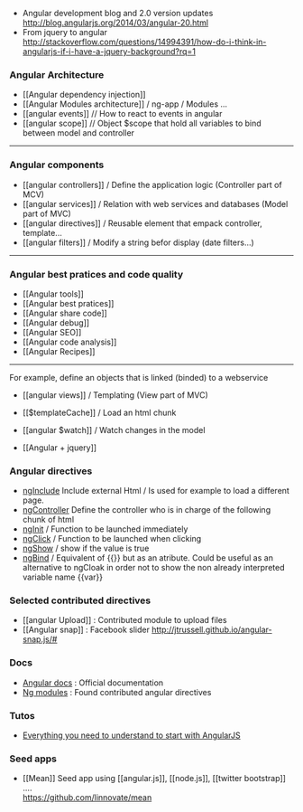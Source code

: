 * Angular development blog and 2.0 version updates       
http://blog.angularjs.org/2014/03/angular-20.html
* From jquery to angular    
http://stackoverflow.com/questions/14994391/how-do-i-think-in-angularjs-if-i-have-a-jquery-background?rq=1

### Angular Architecture
* [[Angular dependency injection]]
* [[Angular Modules architecture]] / ng-app / Modules ...
* [[angular events]] // How to react to events in angular   
* [[angular scope]] // Object $scope that hold all variables to bind between model and controller
***

### Angular components
* [[angular controllers]] / Define the application logic (Controller part of MCV)   
* [[angular services]] / Relation with web services and databases (Model part of MVC)   
* [[angular directives]] / Reusable element that empack controller, template...
* [[angular filters]] / Modify a string befor display (date filters...)

***

### Angular best pratices and code quality
* [[Angular tools]]
* [[Angular best pratices]]
* [[Angular share code]]
* [[Angular debug]]
* [[Angular SEO]]
* [[Angular code analysis]]
* [[Angular Recipes]]

***
For example, define an objects that is linked (binded) to a webservice   
* [[angular views]] / Templating (View part of MVC)   

* [[$templateCache]] / Load an html chunk
* [[angular $watch]] / Watch changes in the model   
* [[Angular + jquery]]

### Angular directives

* [ngInclude](http://docs.angularjs.org/api/ng.directive:ngInclude)
Include external Html / Is used for example to load a different page. 
* [ngController](http://docs.angularjs.org/api/ng.directive:ngController) 
Define the controller who is in charge of the following chunk of html  
* [ngInit](https://docs.angularjs.org/api/ng/directive/ngInit) / Function to be launched immediately 
* [ngClick](https://docs.angularjs.org/api/ng/directive/ngClick) / Function to be launched when clicking 
* [ngShow](https://docs.angularjs.org/api/ng/directive/ngShow) / show if the value is true 
* [ngBind](https://docs.angularjs.org/api/ng/directive/ngBind) / Equivalent of {{}} but as an atribute. Could be useful as an alternative to ngCloak in order not to show the non already interpreted variable name {{var}} 

### Selected contributed directives
* [[angular Upload]] : Contributed module to upload files 
* [[Angular snap]] : Facebook slider  http://jtrussell.github.io/angular-snap.js/#

### Docs 

* [Angular docs](http://docs.angularjs.org/api) : Official documentation
* [Ng modules](http://ngmodules.org/) : Found contributed angular directives

### Tutos   
* [Everything you need to understand to start with AngularJS](http://stephanebegaudeau.tumblr.com/post/48776908163/everything-you-need-to-understand-to-start-with)  

### Seed apps 

* [[Mean]]
Seed app using [[angular.js]], [[node.js]], [[twitter bootstrap]] ....   
https://github.com/linnovate/mean